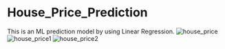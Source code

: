 # House_Price_Prediction
This is an ML prediction model by using Linear Regression.
![house_price](https://user-images.githubusercontent.com/91179998/187070157-672631c5-5f5e-44f1-9bad-a8f3573e5d32.png)
![house_price1](https://user-images.githubusercontent.com/91179998/187070079-df166f48-9037-468f-ba3c-c84e97cfc9c2.png)
![house_price2](https://user-images.githubusercontent.com/91179998/187070099-8bf7ab1d-d5f6-4d1c-955f-4bcf47d8569f.png)
